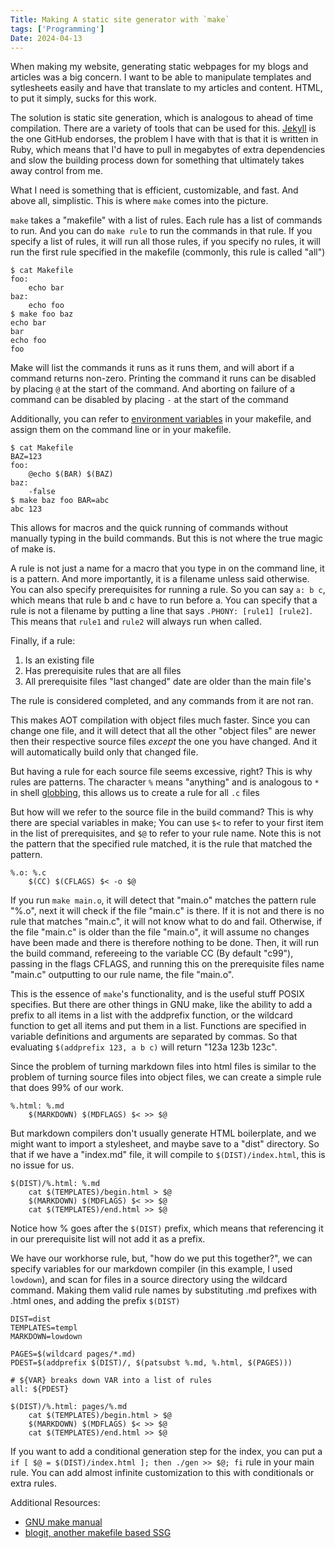 ```yaml
---
Title: Making A static site generator with `make`
tags: ['Programming']
Date: 2024-04-13
---
```

When making my website, generating static webpages for
my blogs and articles was a big concern. I want to be able
to manipulate templates and sytlesheets easily and have that
translate to my articles and content. HTML, to put it simply,
sucks for this work.

The solution is static site generation, which is analogous to
ahead of time compilation. There are a variety of tools that
can be used for this. [Jekyll][1] is the one GitHub endorses,
the problem I have with that is that it is written in Ruby,
which means that I'd have to pull in megabytes of extra
dependencies and slow the building process down for something
that ultimately takes away control from me.

What I need is something that is efficient, customizable, and
fast. And above all, simplistic. This is where `make` comes into
the picture.

`make` takes a "makefile" with a list of rules. Each rule has a
list of commands to run. And you can do `make rule` to run the
commands in that rule. If you specify a list of rules, it will
run all those rules, if you specify no rules, it will run the
first rule specified in the makefile (commonly, this rule is
called "all")

```text
$ cat Makefile
foo:
    echo bar
baz:
    echo foo
$ make foo baz
echo bar
bar
echo foo
foo
```

Make will list the commands it runs as it runs them, and will
abort if a command returns non-zero. Printing the command it
runs can be disabled by placing `@` at the start of the command.
And aborting on failure of a command can be disabled by placing `-`
at the start of the command

Additionally, you can refer to [environment variables][2] in your makefile,
and assign them on the command line or in your makefile.

```text
$ cat Makefile
BAZ=123
foo:
    @echo $(BAR) $(BAZ)
baz:
    -false
$ make baz foo BAR=abc
abc 123
```

This allows for macros and the quick running of commands without manually typing
in the build commands. But this is not where the true magic of make is.

A rule is not just a name for a macro that you type in on the command line,
it is a pattern. And more importantly, it is a filename unless said otherwise.
You can also specify prerequisites for running a rule. So you can say `a: b c`,
which means that rule b and c have to run before a. You can specify that a
rule is not a filename by putting a line that says `.PHONY: [rule1] [rule2]`.
This means that `rule1` and `rule2` will always run when called.

Finally, if a rule:

1. Is an existing file
3. Has prerequisite rules that are all files
4. All prerequisite files "last changed" date are older than the main file's

The rule is considered completed, and any commands from it are not ran.

This makes AOT compilation with object files much faster. Since you can
change one file, and it will detect that all the other "object files" are newer
then their respective source files *except* the one you have changed. And it
will automatically build only that changed file.

But having a rule for each source file seems excessive, right? This is why rules
are patterns. The character `%` means "anything" and is analogous to
`*` in shell [globbing][3], this allows us to create a rule for all `.c` files

But how will we refer to the source file in the build command? This is why there
are special variables in make; You can use `$<` to refer to your first item in
the list of prerequisites, and `$@` to refer to your rule name. Note this is
not the pattern that the specified rule matched, it is the rule that matched
the pattern.

```make
%.o: %.c
    $(CC) $(CFLAGS) $< -o $@
```

If you run `make main.o`, it will detect that "main.o" matches the pattern
rule "%.o", next it will check if the file "main.c" is there. If it is not and
there is no rule that matches "main.c", it will not know what to do and fail.
Otherwise, if the file "main.c" is older than the file "main.o", it will assume
no changes have been made and there is therefore nothing to be done. Then, it
will run the build command, refereeing to the variable CC (By default "c99"),
passing in the flags CFLAGS, and running this on the prerequisite files name
"main.c" outputting to our rule name, the file "main.o".

This is the essence of `make`'s functionality, and is the useful stuff POSIX
specifies. But there are other things in GNU make, like the ability to add a
prefix to all items in a list with the addprefix function, or the wildcard
function to get all items and put them in a list. Functions are specified in
variable definitions and arguments are separated by commas. So that evaluating
`$(addprefix 123, a b c)` will return "123a 123b 123c".

Since the problem of turning markdown files into html files is similar to the
problem of turning source files into object files, we can create a simple rule
that does 99% of our work.

```make
%.html: %.md
    $(MARKDOWN) $(MDFLAGS) $< >> $@
```

But markdown compilers don't usually generate HTML boilerplate, and we might
want to import a stylesheet, and maybe save to a "dist" directory. So that
if we have a "index.md" file, it will compile to `$(DIST)/index.html`, this
is no issue for us.

```make
$(DIST)/%.html: %.md
    cat $(TEMPLATES)/begin.html > $@
    $(MARKDOWN) $(MDFLAGS) $< >> $@
    cat $(TEMPLATES)/end.html >> $@
```

Notice how % goes after the `$(DIST)` prefix, which means that referencing
it in our prerequisite list will not add it as a prefix.

We have our workhorse rule, but, "how do we put this together?",
we can specify variables for our markdown compiler (in this example, I used
`lowdown`), and scan for files in a source directory using
the wildcard command. Making them valid rule names by substituting .md prefixes
with .html ones, and adding the prefix `$(DIST)`

```make
DIST=dist
TEMPLATES=templ
MARKDOWN=lowdown

PAGES=$(wildcard pages/*.md)
PDEST=$(addprefix $(DIST)/, $(patsubst %.md, %.html, $(PAGES)))

# ${VAR} breaks down VAR into a list of rules
all: ${PDEST}

$(DIST)/%.html: pages/%.md
    cat $(TEMPLATES)/begin.html > $@
    $(MARKDOWN) $(MDFLAGS) $< >> $@
    cat $(TEMPLATES)/end.html >> $@
```

If you want to add a conditional generation step for the index, you
can put a `if [ $@ = $(DIST)/index.html ]; then ./gen >> $@; fi` rule in
your main rule. You can add almost infinite customization to this with
conditionals or extra rules.

Additional Resources:
* [GNU make manual](https://www.gnu.org/software/make/manual/make.pdf)
* [blogit, another makefile based SSG](https://pedantic.software/git/blogit)

[1]: https://jekyllrb.com/
[2]: https://man7.org/linux/man-pages/man7/environ.7.html
[3]: https://man7.org/linux/man-pages/man3/glob.3.html
